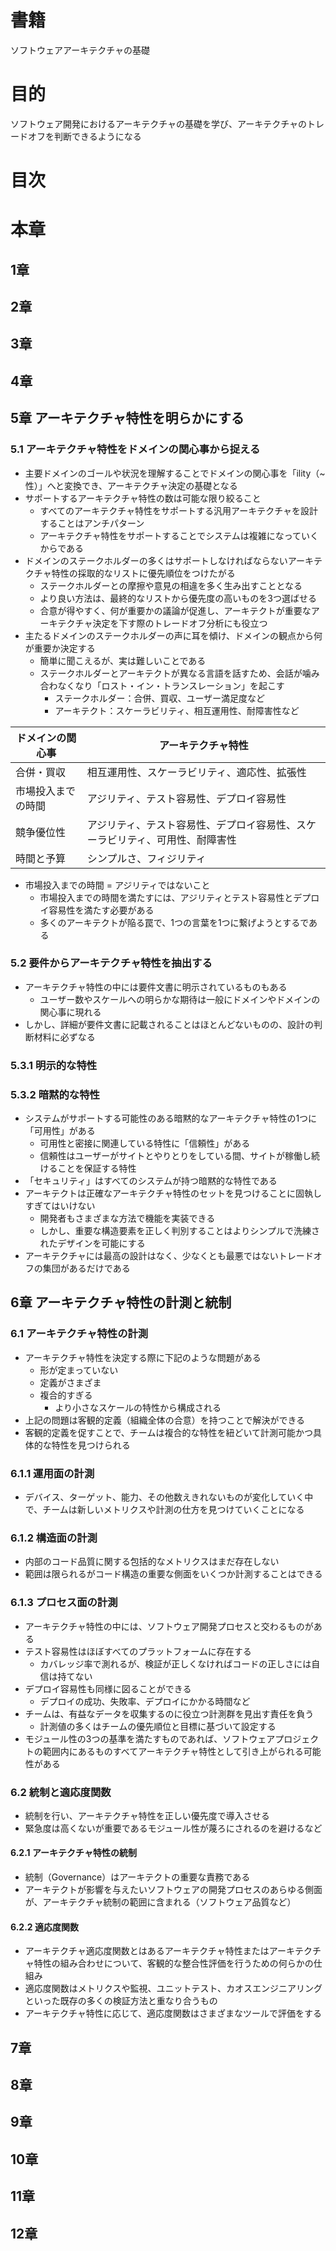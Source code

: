 # 書籍
ソフトウェアアーキテクチャの基礎
# 目的
ソフトウェア開発におけるアーキテクチャの基礎を学び、アーキテクチャのトレードオフを判断できるようになる
# 目次
# 本章
## 1章
## 2章
## 3章
## 4章
## 5章 アーキテクチャ特性を明らかにする
### 5.1 アーキテクチャ特性をドメインの関心事から捉える
* 主要ドメインのゴールや状況を理解することでドメインの関心事を「ility（~性）」へと変換でき、アーキテクチャ決定の基礎となる
* サポートするアーキテクチャ特性の数は可能な限り絞ること
    * すべてのアーキテクチャ特性をサポートする汎用アーキテクチャを設計することはアンチパターン
    * アーキテクチャ特性をサポートすることでシステムは複雑になっていくからである
* ドメインのステークホルダーの多くはサポートしなければならないアーキテクチャ特性の採取的なリストに優先順位をつけたがる
    * ステークホルダーとの摩擦や意見の相違を多く生み出すこととなる
    * より良い方法は、最終的なリストから優先度の高いものを3つ選ばせる
    * 合意が得やすく、何が重要かの議論が促進し、アーキテクトが重要なアーキテクチャ決定を下す際のトレードオフ分析にも役立つ
* 主たるドメインのステークホルダーの声に耳を傾け、ドメインの観点から何が重要か決定する
    * 簡単に聞こえるが、実は難しいことである
    * ステークホルダーとアーキテクトが異なる言語を話すため、会話が噛み合わなくなり「ロスト・イン・トランスレーション」を起こす
        * ステークホルダー：合併、買収、ユーザー満足度など
        * アーキテクト：スケーラビリティ、相互運用性、耐障害性など

| ドメインの関心事 | アーキテクチャ特性 |
| ---- | ---- |
| 合併・買収 | 相互運用性、スケーラビリティ、適応性、拡張性 |
| 市場投入までの時間 | アジリティ、テスト容易性、デプロイ容易性 |
| 競争優位性 | アジリティ、テスト容易性、デプロイ容易性、スケーラビリティ、可用性、耐障害性 |
| 時間と予算 | シンプルさ、フィジリティ |

* 市場投入までの時間 = アジリティではないこと
    * 市場投入までの時間を満たすには、アジリティとテスト容易性とデプロイ容易性を満たす必要がある
    * 多くのアーキテクトが陥る罠で、1つの言葉を1つに繋げようとするである

### 5.2 要件からアーキテクチャ特性を抽出する
* アーキテクチャ特性の中には要件文書に明示されているものもある
    * ユーザー数やスケールへの明らかな期待は一般にドメインやドメインの関心事に現れる
* しかし、詳細が要件文書に記載されることはほとんどないものの、設計の判断材料に必ずなる
### 5.3.1 明示的な特性
### 5.3.2 暗黙的な特性
* システムがサポートする可能性のある暗黙的なアーキテクチャ特性の1つに「可用性」がある
    * 可用性と密接に関連している特性に「信頼性」がある
    * 信頼性はユーザーがサイトとやりとりをしている間、サイトが稼働し続けることを保証する特性
* 「セキュリティ」はすべてのシステムが持つ暗黙的な特性である
* アーキテクトは正確なアーキテクチャ特性のセットを見つけることに固執しすぎてはいけない
    * 開発者もさまざまな方法で機能を実装できる
    * しかし、重要な構造要素を正しく判別することはよりシンプルで洗練されたデザインを可能にする
* アーキテクチャには最高の設計はなく、少なくとも最悪ではないトレードオフの集団があるだけである
## 6章 アーキテクチャ特性の計測と統制
### 6.1 アーキテクチャ特性の計測
* アーキテクチャ特性を決定する際に下記のような問題がある
    * 形が定まっていない
    * 定義がさまざま
    * 複合的すぎる
        * より小さなスケールの特性から構成される
* 上記の問題は客観的定義（組織全体の合意）を持つことで解決ができる
* 客観的定義を促すことで、チームは複合的な特性を紐どいて計測可能かつ具体的な特性を見つけられる
### 6.1.1 運用面の計測
* デバイス、ターゲット、能力、その他数えきれないものが変化していく中で、チームは新しいメトリクスや計測の仕方を見つけていくことになる
### 6.1.2 構造面の計測
* 内部のコード品質に関する包括的なメトリクスはまだ存在しない
* 範囲は限られるがコード構造の重要な側面をいくつか計測することはできる
### 6.1.3 プロセス面の計測
* アーキテクチャ特性の中には、ソフトウェア開発プロセスと交わるものがある
* テスト容易性はほぼすべてのプラットフォームに存在する
    * カバレッジ率で測れるが、検証が正しくなければコードの正しさには自信は持てない
* デプロイ容易性も同様に図ることができる
    * デプロイの成功、失敗率、デプロイにかかる時間など
* チームは、有益なデータを収集するのに役立つ計測群を見出す責任を負う
    * 計測値の多くはチームの優先順位と目標に基づいて設定する
* モジュール性の3つの基準を満たすものであれば、ソフトウェアプロジェクトの範囲内にあるものすべてアーキテクチャ特性として引き上がられる可能性がある
### 6.2 統制と適応度関数
* 統制を行い、アーキテクチャ特性を正しい優先度で導入させる
* 緊急度は高くないが重要であるモジュール性が蔑ろにされるのを避けるなど
#### 6.2.1 アーキテクチャ特性の統制
* 統制（Governance）はアーキテクトの重要な責務である
* アーキテクトが影響を与えたいソフトウェアの開発プロセスのあらゆる側面が、アーキテクチャ統制の範囲に含まれる（ソフトウェア品質など）
#### 6.2.2 適応度関数
* アーキテクチャ適応度関数とはあるアーキテクチャ特性またはアーキテクチャ特性の組み合わせについて、客観的な整合性評価を行うための何らかの仕組み
* 適応度関数はメトリクスや監視、ユニットテスト、カオスエンジニアリングといった既存の多くの検証方法と重なり合うもの
* アーキテクチャ特性に応じて、適応度関数はさまざまなツールで評価をする
## 7章
## 8章
## 9章
## 10章
## 11章
## 12章